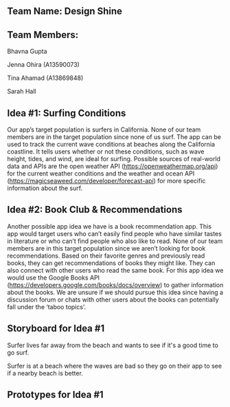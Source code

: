 ## Team Name: Design Shine

## Team Members:

Bhavna Gupta

Jenna Ohira (A13590073)

Tina Ahamad (A13869848)

Sarah Hall

## Idea #1: Surfing Conditions
Our app’s target population is surfers in California. None of our team members are in the target population since none of us surf. The app can be used to track the current wave conditions at beaches along the California coastline. It tells users whether or not these conditions, such as wave height, tides, and wind, are ideal for surfing. Possible sources of real-world data and APIs are the open weather API (https://openweathermap.org/api) for the current weather conditions and the weather and ocean API (https://magicseaweed.com/developer/forecast-api) for more specific information about the surf.
	
## Idea #2: Book Club & Recommendations
Another possible app idea we have is a book recommendation app. This app would target users who can’t easily find people who have similar tastes in literature or who can’t find people who also like to read. None of our team members are in this target population since we aren’t looking for book recommendations. Based on their favorite genres and previously read books, they can get recommendations of books they might like. They can also connect with other users who read the same book. For this app idea we would use the Google Books API (https://developers.google.com/books/docs/overview) to gather information about the books. We are unsure if we should pursue this idea since having a discussion forum or chats with other users about the books can potentially fall under the ‘taboo topics’. 


## Storyboard for Idea #1
	
Surfer lives far away from the beach and wants to see if it's a good time to go surf.
	
Surfer is at a beach where the waves are bad so they go on their app to see if a nearby beach is better.
	
## Prototypes for Idea #1

